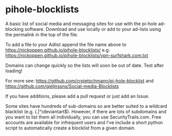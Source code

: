 # pihole-blocklists

A basic list of social media and messaging sites for use with the pi-hole ad-blocking software. Download and use locally or add to your ad-lists using the permalink in the top of the file.

To add a file to your Adlist append the file name above to https://nickoppen.github.io/pihole-blocklists/ e.g. https://nickoppen.github.io/pihole-blocklists/vpn-surfshark.com.txt

Domains can change quickly so the lists will soon be out of date. Test after loading!

For more see: https://github.com/crpietschmann/pi-hole-blocklist and https://github.com/gieljnssns/Social-media-Blocklists

If you have additions, please add a pull request or just add an Issue.

Some sites have hundreds of sub-domains so are better suited to a wildcard blacklist (e.g. (\.|^)deviantart$). However, if there are lots of subdomains and you want to list them all individually, you can use SecurityTrails.com. Free accounts are available for infrequent users and I've include a short python script to automatically create a blocklist from a given domain.
